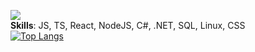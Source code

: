 ![](https://komarev.com/ghpvc/?username=ncn-ends)  <br>**Skills**: JS, TS, React, NodeJS, C#, .NET, SQL, Linux, CSS<br>
[![Top Langs](https://github-readme-stats.vercel.app/api/top-langs/?username=ncn-ends&layout=compact&theme=dark&langs_count=6)](https://github.com/ncn-ends/github-readme-stats)<br>


<!--
**ncn-ends/ncn-ends** is a ✨ _special_ ✨ repository because its `README.md` (this file) appears on your GitHub profile.

Here are some ideas to get you started:

- 🔭 I’m currently working on ...
- 🌱 I’m currently learning ...
- 👯 I’m looking to collaborate on ...
- 🤔 I’m looking for help with ...
- 💬 Ask me about ...
- 📫 How to reach me: ...
- 😄 Pronouns: ...
- ⚡ Fun fact: ...
-->
